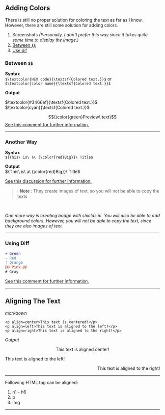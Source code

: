 
## Adding Colors
There is still no proper solution for coloring the text as far as I know. However, there are still some solution for adding colors.
1. Screenshots *(Personally, I don't prefer this way since it takes quite some time to display the image.)*
2. [Between `$$`](https://github.com/NyanKaungSet/Markdown/blob/main/styling.md#between-)
3. [Use dif](https://github.com/NyanKaungSet/Markdown/blob/main/styling.md#using-diff)


### Between `$$`

**Syntax**<br>
`$\textcolor{HEX code}{\textsf{Colored text.}}$` or <br>
`$\textcolor{color name}{\textsf{Colored text.}}$` 

**Output**

$\textcolor{#3466ef}{\textsf{Colored text.}}$ <br>
$\textcolor{cyan}{\textsf{Colored text.}}$

$${\color{green}Preview\ text}$$
<a href="https://github.com/github/markup/issues/1440#issuecomment-1479512319">See this comment for further information.</a>
<hr>

### Another Way
**Syntax** <br>
`${This\ is\ a\ {\color{red}Big}}\ Title$`

**Output** <br>
${This\ is\ a\ {\color{red}Big}}\ Title$

<a href="https://stackoverflow.com/questions/11509830/how-to-add-color-to-githubs-readme-md-file">See this discussion for further information.</a>


> :information_source: **Note** :
> They create images of text, so you will not be able to copy the texts 


<br>

*One more way is creating badge with shields.io. You will also be able to add background colors. However, you will not be able to copy the text, since they are also images of text.*

<hr>

### Using Diff
```diff
+ Green
- Red
! Orange
@@ Pink @@
# Gray
```

<a href="https://github.com/github/markup/issues/1440#issuecomment-803889380">See this comment for further information.</a> 

---
## Aligning The Text

*markdown*

`<p align=center>This text is centered!</p>`<br>
`<p align=left>This text is aligned to the left!</p>`<br>
`<p align=right>This text is aligned to the right!</p>`

*Output*

<p align=center>This text is aligned center!</p>
<p align=left>This text is aligned to the left!</p>
<p align=right>This text is aligned to the right!</p>

---

Following HTML tag can be aligned:
1. h1 - h6
2. p
3. img
---
